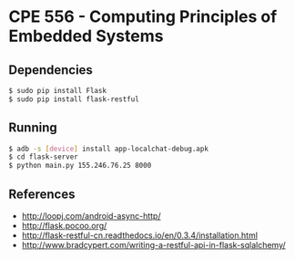 # CPE 556 - Computing Principles of Embedded Systems

## Dependencies
```bash
$ sudo pip install Flask
$ sudo pip install flask-restful
```

## Running
```bash
$ adb -s [device] install app-localchat-debug.apk
$ cd flask-server
$ python main.py 155.246.76.25 8000
```

## References
* http://loopj.com/android-async-http/
* http://flask.pocoo.org/
* http://flask-restful-cn.readthedocs.io/en/0.3.4/installation.html
* http://www.bradcypert.com/writing-a-restful-api-in-flask-sqlalchemy/
